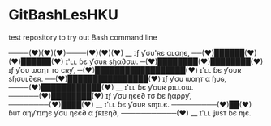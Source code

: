 # GitBashLesHKU
test repository to try out Bash command line

────(♥)(♥)(♥)────(♥)(♥)(♥) __ ɪƒ ƴσυ'ʀє αʟσηє,
──(♥)██████(♥)(♥)██████(♥) ɪ'ʟʟ ɓє ƴσυʀ ѕɧα∂σѡ.
─(♥)████████(♥)████████(♥) ɪƒ ƴσυ ѡαηт тσ cʀƴ,
─(♥)██████████████████(♥) ɪ'ʟʟ ɓє ƴσυʀ ѕɧσυʟ∂єʀ.
──(♥)████████████████(♥) ɪƒ ƴσυ ѡαηт α ɧυɢ,
────(♥)████████████(♥) __ ɪ'ʟʟ ɓє ƴσυʀ ρɪʟʟσѡ.
──────(♥)████████(♥) ɪƒ ƴσυ ηєє∂ тσ ɓє ɧαρρƴ,
────────(♥)████(♥) __ ɪ'ʟʟ ɓє ƴσυʀ ѕɱɪʟє.
─────────(♥)██(♥) ɓυт αηƴтɪɱє ƴσυ ηєє∂ α ƒʀɪєη∂,
───────────(♥) __ ɪ'ʟʟ ʝυѕт ɓє ɱє.
